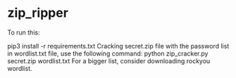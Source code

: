 # zip_ripper
To run this:

pip3 install -r requirements.txt
Cracking secret.zip file with the password list in wordlist.txt file, use the following command:
python zip_cracker.py secret.zip wordlist.txt
For a bigger list, consider downloading rockyou wordlist.

